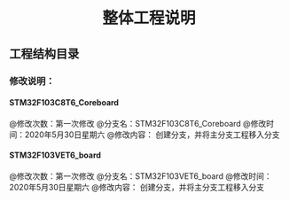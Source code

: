 ﻿# <center>整体工程说明</center>
## 工程结构目录

### 修改说明：
#### STM32F103C8T6_Coreboard
@修改次数：第一次修改
@分支名：STM32F103C8T6_Coreboard
@修改时间：2020年5月30日星期六
@修改内容： 创建分支，并将主分支工程移入分支

#### STM32F103VET6_board
@修改次数：第一次修改
@分支名：STM32F103VET6_board
@修改时间：2020年5月30日星期六
@修改内容： 创建分支，并将主分支工程移入分支
